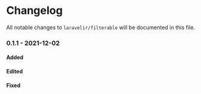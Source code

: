 # Changelog

All notable changes to `laravelir/filterable` will be documented in this file.

### 0.1.1 - 2021-12-02

#### Added

#### Edited

#### Fixed
